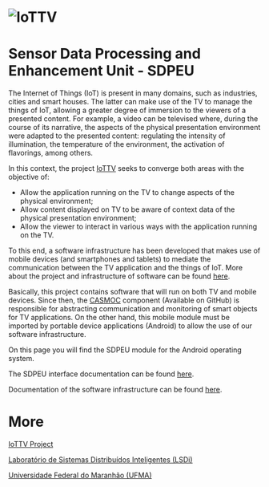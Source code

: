 # ![IoTTV](http://lsdi.ufma.br/~dannepereira/images/iottv-mini.png)

# Sensor Data Processing and Enhancement Unit - SDPEU
The Internet of Things (IoT) is present in many domains, such as industries, 
cities and smart houses. The latter can make use of the TV to manage the things of IoT, 
allowing a greater degree of immersion to the viewers of a presented content.
 For example, a video can be televised where, during the course of its narrative, 
 the aspects of the physical presentation environment were adapted to the presented 
 content: regulating the intensity of illumination, the temperature of the environment, 
 the activation of flavorings, among others.

In this context, the project [IoTTV](http://www.lsdi.ufma.br/~iottv) seeks to 
converge both areas with the objective of:
* Allow the application running on the TV to change aspects of the physical environment;
* Allow content displayed on TV to be aware of context data of the physical presentation environment;
* Allow the viewer to interact in various ways with the application running on the TV.

To this end, a software infrastructure has been developed that makes use of 
mobile devices (and smartphones and tablets) to mediate the
 communication between the TV application and the things of IoT. More about the
  project and infrastructure of software can be found [here](http://www.lsdi.ufma.br/~iottv).

Basically, this project contains software that will run on both TV and
 mobile devices. Since then, the [CASMOC](https://github.com/makleystonlsdi/iDTVModules) 
 component (Available on GitHub) is responsible for abstracting communication
  and monitoring of smart objects for TV applications. On the other hand, 
  this mobile module must be imported by portable device applications (Android) 
  to allow the use of our software infrastructure.

On this page you will find the SDPEU module for the Android operating system.

The SDPEU interface documentation can be found [here](http://lsdi.ufma.br/~iottv/javadocSDPEU/index.html).

Documentation of the software infrastructure can be found [here](https://www.overleaf.com/read/mmszhgzqmchh).

# More
[IoTTV Project](http://www.lsdi.ufma.br/~iottv)

[Laboratório de Sistemas Distribuídos Inteligentes (LSDi)](http://www.lsdi.ufma.br)

[Universidade Federal do Maranhão (UFMA)](http://www.ufma.br)
